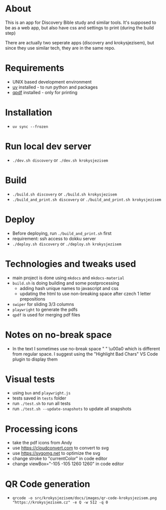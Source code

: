 # About
This is an app for Discovery Bible study and similar tools.
It's supposed to be as a web app, but also have css and settings to print (during the build step)

There are actually two seperate apps (discovery and krokysjezisem),
but since they use similar tech, they are in the same repo.

# Requirements
- UNIX based development environment
- [uv](https://docs.astral.sh/uv/) installed - to run python and packages
- [qpdf](https://github.com/qpdf/qpdf) installed - only for printing

# Installation
- `uv sync --frozen`

# Run local dev server
- `./dev.sh discovery` or `./dev.sh krokysjezisem`

# Build
- `./build.sh discovery` or `./build.sh krokysjezisem`
- `./build_and_print.sh discovery` or `./build_and_print.sh krokysjezisem`

# Deploy
- Before deploying, run `./build_and_print.sh` first
- requirement: ssh access to dokku server
- `./deploy.sh discovery` or `./deploy.sh krokysjezisem`

# Technologies and tweaks used
- main project is done using `mkdocs` and `mkdocs-material`
- `build.sh` is doing building and some postprocessing
  - adding hash unique names to javascript and css
  - updating the html to use non-breaking space after czech 1 letter prepositions
- `swiper` for sliding 3/3 columns
- `playwright` to generate the pdfs
- `qpdf` is used for merging pdf files

# Notes on no-break space
- In the text I sometimes use no-break space " " \u00a0 which is different
  from regular space. I suggest using the "Highlight Bad Chars" VS Code plugin
  to display them

# Visual tests
- using `bun` and `playwright.js`
- tests saved in `tests` folder
- run `./test.sh` to run all tests
- run `./test.sh --update-snapshots` to update all snapshots

# Processing icons
- take the pdf icons from Andy
- use https://cloudconvert.com to convert to svg
- use https://svgomg.net to optimize the svg
- change stroke to "currentColor" in code editor
- change viewBox="-105 -105 1260 1260" in code editor

# QR Code generation
- `qrcode -o src/krokysjezisem/docs/images/qr-code-krokysjezisem.png "https://krokysjezisem.cz" -e Q -w 512 -q 0`

